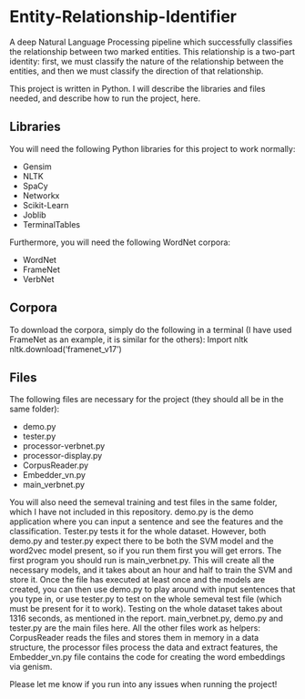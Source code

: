 # Entity-Relationship-Identifier
A deep Natural Language Processing pipeline which successfully classifies the relationship between two marked entities. This relationship is a two-part identity: first, we must classify the nature of the relationship between the entities, and then we must classify the direction of that relationship.



This project is written in Python. I will describe the libraries and files needed, and describe how to run
the project, here. 

## Libraries
You will need the following Python libraries for this project to work normally:
* Gensim
* NLTK
* SpaCy
* Networkx
* Scikit-Learn
* Joblib
* TerminalTables

Furthermore, you will need the following WordNet corpora:
* WordNet
* FrameNet
* VerbNet

## Corpora
To download the corpora, simply do the following in a terminal (I have used FrameNet as an example, it
is similar for the others):
Import nltk
nltk.download(‘framenet_v17’)

## Files
The following files are necessary for the project (they should all be in the same folder):
* demo.py
* tester.py
* processor-verbnet.py
* processor-display.py
* CorpusReader.py
* Embedder_vn.py
* main_verbnet.py

You will also need the semeval training and test files in the same folder, which I have not
included in this repository. demo.py is the demo application where you can input a sentence
and see the features and the classification. Tester.py tests it for the whole dataset. However,
both demo.py and tester.py expect there to be both the SVM model and the word2vec model
present, so if you run them first you will get errors. The first program you should run is
main_verbnet.py. This will create all the necessary models, and it takes about an hour and half
to train the SVM and store it. Once the file has executed at least once and the models are
created, you can then use demo.py to play around with input sentences that you type in, or use
tester.py to test on the whole semeval test file (which must be present for it to work). Testing
on the whole dataset takes about 1316 seconds, as mentioned in the report.
main_verbnet.py, demo.py and tester.py are the main files here. All the other files work as
helpers: CorpusReader reads the files and stores them in memory in a data structure, the
processor files process the data and extract features, the Embedder_vn.py file contains the
code for creating the word embeddings via genism.

Please let me know if you run into any issues when running the project!
